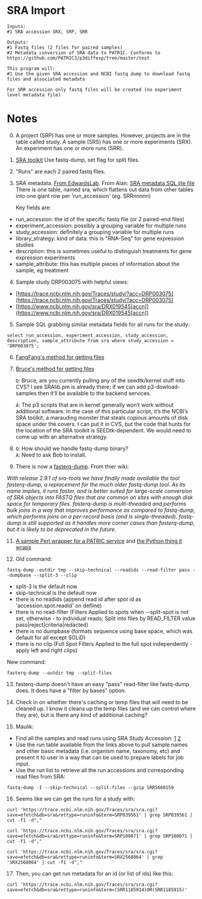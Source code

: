 # SRA Import
```
Inputs:
#1 SRA accession SRX, SRP, SRR

Outputs:
#1 Fastq files (2 files for paired samples)
#2 Metadata conversion of SRA data to PATRIC. Conforms to https://github.com/PATRIC3/p3diffexp/tree/master/test

This program will:
#1 Use the given SRA accession and NCBI fastq dump to download fastq files and associated metadata

For SRR accession only fastq files will be created (no experiment level metadata file)
```

# Notes

0. A project (SRP) has one or more samples. However, projects are in the table called study.
A sample (SRS) has one or more experiments (SRX).
An experiment has one or more runs (SRR).

1. [SRA toolkit](https://trace.ncbi.nlm.nih.gov/Traces/sra/sra.cgi?view=software) Use fastq-dump, set flag for split files.

2. "Runs" are each 2 paired fastq files.

3. SRA metadata.  [From EdwardsLab](https://edwards.sdsu.edu/research/sra-metadata/). From Alan: [SRA metadata SQL lite file](https://s3.amazonaws.com/starbuck1/sradb/SRAmetadb.sqlite.gz)
   There is one table, named sra, which flattens out data from other tables into one giant row per 'run_accession' (eg. SRRnnnnn)

   Key fields are:
  * run_accession: the id of the specific fastq file (or 2 paired-end files)
  * experiment_accession: possibly a grouping variable for multiple runs
  * study_accession: definitely a grouping variable for multiple runs
  * library_strategy: kind of data: this is "RNA-Seq" for gene expression studies
  * description: this is sometimes useful to distinguish treatments for gene expression experiments
  * sample_attribute: this has multiple pieces of information about the sample, eg treatment


4. Sample study DRP003075 with helpful views:
  * [https://trace.ncbi.nlm.nih.gov/Traces/study/?acc=DRP003075](https://trace.ncbi.nlm.nih.gov/Traces/study/?acc=DRP003075)
  * [https://www.ncbi.nlm.nih.gov/sra/DRX019545[accn]](https://www.ncbi.nlm.nih.gov/sra/DRX019545[accn])

5. Sample SQL grabbing similar metadata fields for all runs for the study:
```
select run_accession, experiment_accession, study_accession, description, sample_attribute from sra where study_accession = 'DRP003075';
```

6. [FangFang's method for getting files](https://github.com/TheSEED/app_service/blob/master/scripts/App-GenomeAssembly.pl#L245-L268)

7. [Bruce's method for getting files](https://github.com/SEEDtk/kernel/blob/master/scripts/p3-download-samples.pl)

   `Q`: Bruce, are you currently pulling any of the seedtk/kernel stuff into CVS? I see SRAlib.pm is already there; if we can add p3-dowload-samples then it’ll be available to the backend services.

   `A`: The p3 scripts that are in kernel generally won’t work without additional software. In the case of this particular script, it’s the NCBI’s SRA toolkit, a marauding monster that steals copious amounts of disk space under the covers. I can put it in CVS, but the code that hunts for the location of the SRA toolkit is SEEDtk-dependent. We would need to come up with an alternative strategy.

9. `Q`: How should we handle fastq-dump binary?  
   `A`: Need to ask Bob to install.

10. There is now a  [fasterq-dump](https://github.com/ncbi/sra-tools/wiki/HowTo:-fasterq-dump). From thier wiki:

   _With release 2.9.1 of sra-tools we have finally made available the tool fasterq-dump, a replacement for the much older fastq-dump tool. As its name implies, it runs faster, and is better suited for large-scale conversion of SRA objects into FASTQ files that are common on sites with enough disk space for temporary files. fasterq-dump is multi-threaded and performs bulk joins in a way that improves performance as compared to fastq-dump, which performs joins on a per-record basis (and is single-threaded). fastq-dump is still supported as it handles more corner cases than fasterq-dump, but it is likely to be deprecated in the future._

11. [A sample Perl wrapper for a PATRIC service](https://github.com/TheSEED/app_service/blob/master/scripts/App-TnSeq.pl) and [the Python thing it wraps](https://github.com/PATRIC3/p3_tnseq/blob/master/scripts/p3_tnseq.py)

12. Old command:
   ```
   fastq-dump -outdir tmp --skip-technical --readids --read-filter pass --dumpbase --split-3 --clip
   ```

   * split-3 is the default now
   * skip-technical is the default now
   * there is no readids (append read id after spot id as
 'accession.spot.readid' on defline)
   * there is no read-filter (Filters Applied to spots when --split-spot is not set, otherwise - to individual reads; Split into files by READ_FILTER value pass|reject|criteria|redacted)
   * there is no dumpbase (formats sequence using base space, which was default for all except SOLiD)
   * there is no clip (Full Spot Filters Applied to the full spot independently - apply left and right clips)

   New command:
   ```
   fasterq-dump --outdir tmp --split-files
   ```

13. fasterq-dump doesn't have an easy "pass" read-filter like fastq-dump does.  It does have a "filter by bases" option.  

14. Check in on whether there's caching or temp files that will need to be cleaned up.  I know it cleans up the temp files (and we can control where they are), but is there any kind of additional caching?

15. Maulik:
  * Find all the samples and read runs using SRA Study Accession: [1](https://www.ncbi.nlm.nih.gov/Traces/study/?acc=SRP039561)  [2](https://www.ncbi.nlm.nih.gov/Traces/study/?acc=SRP100071)
  * Use the run table available from the links above to pull sample names
and other basic metadata (i.e. organism name, taxonomy, etc) and present it
to user in a way that can be used to prepare labels for job input.
  * Use the run list to retrieve all the run accessions and corresponding read files from SRA:
   ```
   fastq-dump -I --skip-technical --split-files --gzip SRR5660159
   ```

16. Seems like we can get the runs for a study with:
   ```
   curl 'https://trace.ncbi.nlm.nih.gov/Traces/sra/sra.cgi?save=efetch&db=sra&rettype=runinfo&term=SRP039561' | grep SRP039561 | cut -f1 -d","

   curl 'https://trace.ncbi.nlm.nih.gov/Traces/sra/sra.cgi?save=efetch&db=sra&rettype=runinfo&term=SRP100071' | grep SRP100071 | cut -f1 -d","

   curl 'https://trace.ncbi.nlm.nih.gov/Traces/sra/sra.cgi?save=efetch&db=sra&rettype=runinfo&term=SRX2568064' | grep 'SRX2568064' | cut -f1 -d","
   ```

17. Then, you can get run metadata for an id (or list of ids) like this:
   ```
   curl 'https://trace.ncbi.nlm.nih.gov/Traces/sra/sra.cgi?save=efetch&db=sra&rettype=runinfo&term=(SRR1185914)OR(SRR1185915)'
   ```
